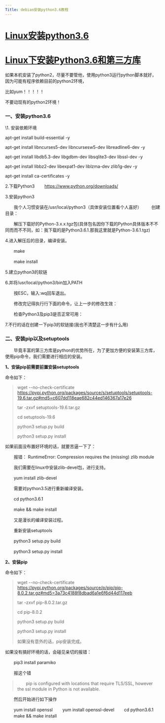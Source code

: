 ```yaml
---
Title: debian安装python3.6教程
---
```

# [Linux安装python3.6](https://www.cnblogs.com/kimyeee/p/7250560.html)

# [Linux下安装Python3.6和第三方库](http://www.cnblogs.com/kimyeee/p/7250560.html)

如果本机安装了python2，尽量不要管他，使用python3运行python脚本就好，因为可能有程序依赖目前的python2环境，

比如yum！！！！！

不要动现有的python2环境！

### 一、安装python3.6

\1. 安装依赖环境

apt-get install build-essential -y 

apt-get install libncurses5-dev libncursesw5-dev libreadline6-dev -y 

apt-get install libdb5.3-dev libgdbm-dev libsqlite3-dev libssl-dev -y 

apt-get install libbz2-dev libexpat1-dev liblzma-dev zlib1g-dev -y 

apt-get install ca-certificates -y 

2.下载Python3
　　<https://www.python.org/downloads/>

3.安装python3

　　我个人习惯安装在/usr/local/python3（具体安装位置看个人喜好）
　　创建目录：

　　解压下载好的Python-3.x.x.tgz包(具体包名因你下载的Python具体版本不不同⽽而不不同，如：我下载的是Python3.6.1.那我这里就是Python-3.6.1.tgz)

4.进入解压后的目录，编译安装。

　　make

　　make install

5.建立python3的软链

6.并将/usr/local/python3/bin加入PATH

　　按ESC，输入:wq回车退出。

　　修改完记得执行行下面的命令，让上一步的修改生效：

　　检查Python3及pip3是否正常可用：

7.不行的话在创建一下pip3的软链接(我也不清楚这一步有什么用)

### 二、安装pip以及setuptools

　　毕竟丰富的第三方库是python的优势所在，为了更加方便的安装第三方库，使用pip命令，我们需要进行相应的安装。

**1、安装pip前需要前置安装setuptools**

命令如下：

> wget --no-check-certificate  https://pypi.python.org/packages/source/s/setuptools/setuptools-19.6.tar.gz#md5=c607dd118eae682c44ed146367a17e26
>
> tar -zxvf setuptools-19.6.tar.gz
>
> cd setuptools-19.6
>
> python3 setup.py build
>
> python3 setup.py install

如果前面没布置好环境的话，就要苦逼一下了：

　　报错： RuntimeError: Compression requires the (missing) zlib module

　　我们需要在linux中安装zlib-devel包，进行支持。

　　yum install zlib-devel

　　需要对python3.5进行重新编译安装。

　　cd python3.6.1

　　make && make install

　　又是漫长的编译安装过程。

　　重新安装setuptools

　　python3 setup.py build

　　python3 setup.py install

**2、安装pip**

命令如下：

> wget --no-check-certificate  https://pypi.python.org/packages/source/p/pip/pip-8.0.2.tar.gz#md5=3a73c4188f8dbad6a1e6f6d44d117eeb
>
> tar -zxvf pip-8.0.2.tar.gz
>
> cd pip-8.0.2
>
> python3 setup.py build
>
> python3 setup.py install
>
> 如果没有意外的话，pip安装完成。

如果没有搞好环境的话，会碰见亲切的报错：

　　pip3 install paramiko

　　报这个错

> 　　pip is configured with locations that require TLS/SSL, however the ssl module in Python is not available.

　　然后开始进行如下操作

　　yum install openssl
　　yum install openssl-devel
　　cd python3.6.1
　　make && make install